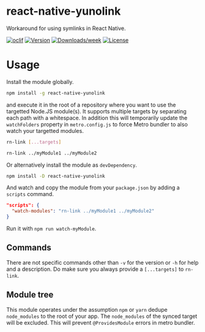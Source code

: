 react-native-yunolink
=====================

Workaround for using symlinks in React Native.

[![oclif](https://img.shields.io/badge/cli-oclif-brightgreen.svg)](https://oclif.io)
[![Version](https://img.shields.io/npm/v/react-native-yunolink.svg)](https://npmjs.org/package/react-native-yunolink)
[![Downloads/week](https://img.shields.io/npm/dw/react-native-yunolink.svg)](https://npmjs.org/package/react-native-yunolink)
[![License](https://img.shields.io/npm/l/react-native-yunolink.svg)](https://github.com/Swaagie/react-native-yunolink/blob/master/package.json)

# Usage

Install the module globally.

```bash
npm install -g react-native-yunolink
```

and execute it in the root of a repository where you want to use the targetted Node.JS module(s). It supports
multiple targets by separating each path with a whitespace. In addition this will temporarily update the
`watchFolders` property in `metro.config.js` to force Metro bundler to also watch your targetted modules.

```bash
rn-link [...targets]

rn-link ../myModule1 ../myModule2
```

Or alternatively install the module as `devDependency`.

```bash
npm install -D react-native-yunolink
```

And watch and copy the module from your `package.json` by adding a `scripts` command.

```json
"scripts": {
  "watch-modules": "rn-link ../myModule1 ../myModule2"
}
```

Run it with `npm run watch-myModule`.

## Commands

There are not specific commands other than `-v` for the version or `-h` for help and a description. 
Do make sure you always provide a `[...targets]` to `rn-link`.

## Module tree

This module operates under the assumption `npm` or `yarn` dedupe `node_modules` to the root of your app. 
The `node_modules` of the synced target will be excluded. This will prevent `@ProvidesModule` errors in metro
bundler.


